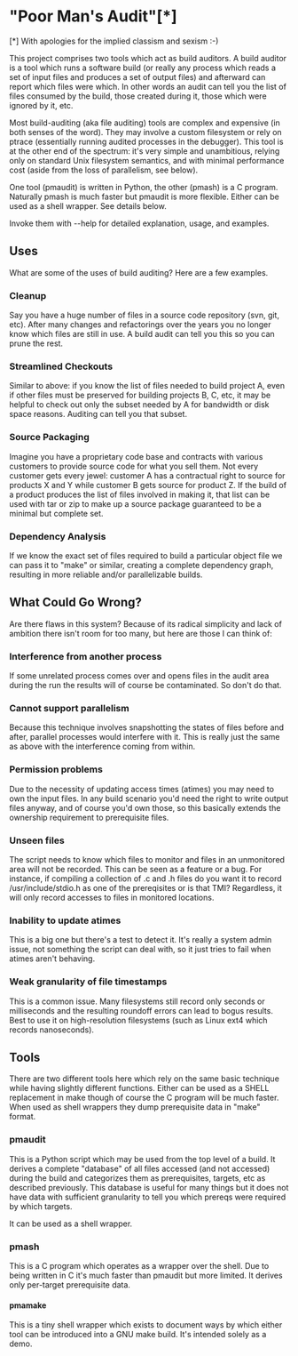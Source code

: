 # "Poor Man's Audit"[*]

[*] With apologies for the implied classism and sexism :-)

This project comprises two tools which act as build auditors. A build
auditor is a tool which runs a software build (or really any process
which reads a set of input files and produces a set of output files)
and afterward can report which files were which. In other words an
audit can tell you the list of files consumed by the build, those
created during it, those which were ignored by it, etc.

Most build-auditing (aka file auditing) tools are complex and expensive
(in both senses of the word). They may involve a custom filesystem or
rely on ptrace (essentially running audited processes in the debugger).
This tool is at the other end of the spectrum: it's very simple and
unambitious, relying only on standard Unix filesystem semantics, and with
minimal performance cost (aside from the loss of parallelism, see below).

One tool (pmaudit) is written in Python, the other (pmash) is a C program.
Naturally pmash is much faster but pmaudit is more flexible. Either can
be used as a shell wrapper. See details below.

Invoke them with --help for detailed explanation, usage, and examples.

## Uses

What are some of the uses of build auditing? Here are a few examples.

### Cleanup

Say you have a huge number of files in a source code repository (svn,
git, etc). After many changes and refactorings over the years you no
longer know which files are still in use. A build audit can tell you
this so you can prune the rest.

### Streamlined Checkouts

Similar to above: if you know the list of files needed to build project A,
even if other files must be preserved for building projects B, C, etc, it
may be helpful to check out only the subset needed by A for bandwidth or
disk space reasons. Auditing can tell you that subset.

### Source Packaging

Imagine you have a proprietary code base and contracts with various
customers to provide source code for what you sell them. Not every
customer gets every jewel: customer A has a contractual right to source
for products X and Y while customer B gets source for product Z.  If the
build of a product produces the list of files involved in making it,
that list can be used with tar or zip to make up a source package
guaranteed to be a minimal but complete set.

### Dependency Analysis

If we know the exact set of files required to build a particular object
file we can pass it to "make" or similar, creating a complete dependency
graph, resulting in more reliable and/or parallelizable builds.

## What Could Go Wrong?

Are there flaws in this system? Because of its radical simplicity and
lack of ambition there isn't room for too many, but here are those I
can think of:

### Interference from another process

If some unrelated process comes over and opens files in the audit area
during the run the results will of course be contaminated. So don't
do that.

### Cannot support parallelism

Because this technique involves snapshotting the states of files before
and after, parallel processes would interfere with it. This is really
just the same as above with the interference coming from within.

### Permission problems

Due to the necessity of updating access times (atimes) you may need
to own the input files. In any build scenario you'd need the right
to write output files anyway, and of course you'd own those, so this
basically extends the ownership requirement to prerequisite files.

### Unseen files

The script needs to know which files to monitor and files in an
unmonitored area will not be recorded. This can be seen as a feature or
a bug. For instance, if compiling a collection of .c and .h files do
you want it to record /usr/include/stdio.h as one of the prereqisites
or is that TMI? Regardless, it will only record accesses to files in
monitored locations.

### Inability to update atimes

This is a big one but there's a test to detect it. It's really a system
admin issue, not something the script can deal with, so it just tries
to fail when atimes aren't behaving.

### Weak granularity of file timestamps

This is a common issue. Many filesystems still record only seconds
or milliseconds and the resulting roundoff errors can lead to bogus
results. Best to use it on high-resolution filesystems (such as Linux
ext4 which records nanoseconds).

## Tools

There are two different tools here which rely on the same basic technique
while having slightly different functions. Either can be used as a SHELL
replacement in make though of course the C program will be much faster.
When used as shell wrappers they dump prerequisite data in "make" format.

### pmaudit

This is a Python script which may be used from the top level of a build.
It derives a complete "database" of all files accessed (and not accessed)
during the build and categorizes them as prerequisites, targets, etc
as described previously. This database is useful for many things but
it does not have data with sufficient granularity to tell you which
prereqs were required by which targets.

It can be used as a shell wrapper.

### pmash

This is a C program which operates as a wrapper over the shell. Due
to being written in C it's much faster than pmaudit but more limited.
It derives only per-target prerequisite data.

#### pmamake

This is a tiny shell wrapper which exists to document ways by which
either tool can be introduced into a GNU make build. It's intended
solely as a demo.
